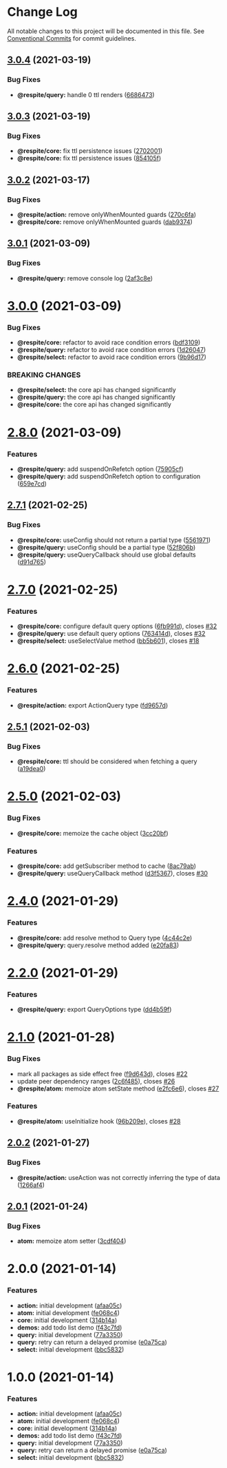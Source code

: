 # Change Log

All notable changes to this project will be documented in this file.
See [Conventional Commits](https://conventionalcommits.org) for commit guidelines.

## [3.0.4](https://github.com/jackmellis/respite/compare/v3.0.3...v3.0.4) (2021-03-19)


### Bug Fixes

* **@respite/query:** handle 0 ttl renders ([6686473](https://github.com/jackmellis/respite/commit/66864738ddd2ee21e4873860e5fb33ad6dc42bdc))





## [3.0.3](https://github.com/jackmellis/respite/compare/v3.0.2...v3.0.3) (2021-03-19)


### Bug Fixes

* **@respite/core:** fix ttl persistence issues ([2702001](https://github.com/jackmellis/respite/commit/27020019df2df108b038d352a14c7cdaaf5693ab))
* **@respite/core:** fix ttl persistence issues ([854105f](https://github.com/jackmellis/respite/commit/854105f1277e75a344f663967c6393768b918479))





## [3.0.2](https://github.com/jackmellis/respite/compare/v3.0.1...v3.0.2) (2021-03-17)


### Bug Fixes

* **@respite/action:** remove onlyWhenMounted guards ([270c6fa](https://github.com/jackmellis/respite/commit/270c6fa3bc8ddb3c3867fd102ea3a1d9a2bf8de6))
* **@respite/core:** remove onlyWhenMounted guards ([dab9374](https://github.com/jackmellis/respite/commit/dab93743d5cb7ccf46a546a00f3835a54eac3c26))





## [3.0.1](https://github.com/jackmellis/respite/compare/v3.0.0...v3.0.1) (2021-03-09)


### Bug Fixes

* **@respite/query:** remove console log ([2af3c8e](https://github.com/jackmellis/respite/commit/2af3c8e023ee116b80570f914d0174b7af03eb6b))





# [3.0.0](https://github.com/jackmellis/respite/compare/v2.8.0...v3.0.0) (2021-03-09)


### Bug Fixes

* **@respite/core:** refactor to avoid race condition errors ([bdf3109](https://github.com/jackmellis/respite/commit/bdf3109c3f9d59ab7275353c05b2c540508f3ea0))
* **@respite/query:** refactor to avoid race condition errors ([1d26047](https://github.com/jackmellis/respite/commit/1d26047e05e8b34a38b5d253dbc0489142190830))
* **@respite/select:** refactor to avoid race condition errors ([9b96d17](https://github.com/jackmellis/respite/commit/9b96d174d00568696ceb9eb6b8fcc9bedc088928))


### BREAKING CHANGES

* **@respite/select:** the core api has changed significantly
* **@respite/query:** the core api has changed significantly
* **@respite/core:** the core api has changed significantly





# [2.8.0](https://github.com/jackmellis/respite/compare/v2.7.1...v2.8.0) (2021-03-09)


### Features

* **@respite/query:** add suspendOnRefetch option ([75905cf](https://github.com/jackmellis/respite/commit/75905cf69017ff57a179a3f3d8fbcf4116ce4ede))
* **@respite/query:** add suspendOnRefetch option to configuration ([659e7cd](https://github.com/jackmellis/respite/commit/659e7cdad20d5720898bf00d7d75366be7edfc59))





## [2.7.1](https://github.com/jackmellis/respite/compare/v2.7.0...v2.7.1) (2021-02-25)


### Bug Fixes

* **@respite/core:** useConfig should not return a partial type ([5561971](https://github.com/jackmellis/respite/commit/5561971d2c0288f1ea03daa3a78adafbe259e310))
* **@respite/query:** useConfig should be a partial type ([52f806b](https://github.com/jackmellis/respite/commit/52f806b82ac62351a9dcbbb254b221ae671279f0))
* **@respite/query:** useQueryCallback should use global defaults ([d91d765](https://github.com/jackmellis/respite/commit/d91d765d12c56f1ff2637ce0b97a7ed3f9488c79))





# [2.7.0](https://github.com/jackmellis/respite/compare/v2.6.0...v2.7.0) (2021-02-25)


### Features

* **@respite/core:** configure default query options ([6fb991d](https://github.com/jackmellis/respite/commit/6fb991d6ddd0a050469097d8f045545e7e2eaa10)), closes [#32](https://github.com/jackmellis/respite/issues/32)
* **@respite/query:** use default query options ([763414d](https://github.com/jackmellis/respite/commit/763414ddb4c637ea43eb023c36e1054e8bf79af4)), closes [#32](https://github.com/jackmellis/respite/issues/32)
* **@respite/select:** useSelectValue method ([bb5b601](https://github.com/jackmellis/respite/commit/bb5b6017e8bcc9185044c31701973fa2dd6fc2c5)), closes [#18](https://github.com/jackmellis/respite/issues/18)





# [2.6.0](https://github.com/jackmellis/respite/compare/v2.5.1...v2.6.0) (2021-02-25)


### Features

* **@respite/action:** export ActionQuery type ([fd9657d](https://github.com/jackmellis/respite/commit/fd9657d1a6aea29331eee1050ba12d010d9dfed4))





## [2.5.1](https://github.com/jackmellis/respite/compare/v2.5.0...v2.5.1) (2021-02-03)


### Bug Fixes

* **@respite/core:** ttl should be considered when fetching a query ([a19dea0](https://github.com/jackmellis/respite/commit/a19dea00ef0c216a1918b8c786121d242a95eb2a))





# [2.5.0](https://github.com/jackmellis/respite/compare/v2.4.0...v2.5.0) (2021-02-03)


### Bug Fixes

* **@respite/core:** memoize the cache object ([3cc20bf](https://github.com/jackmellis/respite/commit/3cc20bf3d7078e2ba09464b0dba64997d389a291))


### Features

* **@respite/core:** add getSubscriber method to cache ([8ac79ab](https://github.com/jackmellis/respite/commit/8ac79ab73ece03bc87b3b3fb5ef88e8e993a98f7))
* **@respite/query:** useQueryCallback method ([d3f5367](https://github.com/jackmellis/respite/commit/d3f53677b6eaaa9e415a7001afd0377a5079ad2a)), closes [#30](https://github.com/jackmellis/respite/issues/30)





# [2.4.0](https://github.com/jackmellis/respite/compare/v2.2.0...v2.4.0) (2021-01-29)


### Features

* **@respite/core:** add resolve method to Query type ([4c44c2e](https://github.com/jackmellis/respite/commit/4c44c2e6341414afacd1c7e79e51f6e0eb1e3897))
* **@respite/query:** query.resolve method added ([e20fa83](https://github.com/jackmellis/respite/commit/e20fa83e6d6c3d6647d54c186f014dacdfda4ec9))





# [2.2.0](https://github.com/jackmellis/respite/compare/v2.1.0...v2.2.0) (2021-01-29)


### Features

* **@respite/query:** export QueryOptions type ([dd4b59f](https://github.com/jackmellis/respite/commit/dd4b59f51a6b361f6d3048b4c54bef0864dc3803))





# [2.1.0](https://github.com/jackmellis/respite/compare/v2.0.2...v2.1.0) (2021-01-28)


### Bug Fixes

* mark all packages as side effect free ([f9d643d](https://github.com/jackmellis/respite/commit/f9d643d72691e178d8ae53ec2157ad9e47fbc6d2)), closes [#22](https://github.com/jackmellis/respite/issues/22)
* update peer dependency ranges ([2c6f485](https://github.com/jackmellis/respite/commit/2c6f485054ac2d37a343f3312646511a01c099e5)), closes [#26](https://github.com/jackmellis/respite/issues/26)
* **@respite/atom:** memoize atom setState method ([e2fc6e6](https://github.com/jackmellis/respite/commit/e2fc6e601b19b681061d468c7e3f1530d534d066)), closes [#27](https://github.com/jackmellis/respite/issues/27)


### Features

* **@respite/atom:** useInitialize hook ([96b209e](https://github.com/jackmellis/respite/commit/96b209eb911b3348c722c054287a9894f071babc)), closes [#28](https://github.com/jackmellis/respite/issues/28)





## [2.0.2](https://github.com/jackmellis/respite/compare/v2.0.1...v2.0.2) (2021-01-27)


### Bug Fixes

* **@respite/action:** useAction was not correctly inferring the type of data ([1266af4](https://github.com/jackmellis/respite/commit/1266af4e1671685bc4af1fb24c92b0f664b0a55a))





## [2.0.1](https://github.com/jackmellis/respite/compare/v2.0.0...v2.0.1) (2021-01-24)


### Bug Fixes

* **atom:** memoize atom setter ([3cdf404](https://github.com/jackmellis/respite/commit/3cdf4040809bd169acce04b99d8aeb3b43836800))





# 2.0.0 (2021-01-14)


### Features

* **action:** initial development ([afaa05c](https://github.com/jackmellis/respite/commit/afaa05c8bfb4999c7166a449eb42628569555ef1))
* **atom:** initial development ([fe068c4](https://github.com/jackmellis/respite/commit/fe068c49c8e945fa01e442c40874d551808ce00e))
* **core:** initial development ([314b14a](https://github.com/jackmellis/respite/commit/314b14af54e907132fa2c6f689cdc75645d3c704))
* **demos:** add todo list demo ([f43c7fd](https://github.com/jackmellis/respite/commit/f43c7fd10082763c00a3e29ba72db06724932277))
* **query:** initial development ([77a3350](https://github.com/jackmellis/respite/commit/77a3350bb93cf0449e6f7bf1694acb5aa9d0d09c))
* **query:** retry can return a delayed promise ([e0a75ca](https://github.com/jackmellis/respite/commit/e0a75ca219ee73eae47632a63bcd877a4a477c06))
* **select:** initial development ([bbc5832](https://github.com/jackmellis/respite/commit/bbc5832038d93e9eb73e5d3f89c54f95c7612b35))





# 1.0.0 (2021-01-14)


### Features

* **action:** initial development ([afaa05c](https://github.com/jackmellis/respite/commit/afaa05c8bfb4999c7166a449eb42628569555ef1))
* **atom:** initial development ([fe068c4](https://github.com/jackmellis/respite/commit/fe068c49c8e945fa01e442c40874d551808ce00e))
* **core:** initial development ([314b14a](https://github.com/jackmellis/respite/commit/314b14af54e907132fa2c6f689cdc75645d3c704))
* **demos:** add todo list demo ([f43c7fd](https://github.com/jackmellis/respite/commit/f43c7fd10082763c00a3e29ba72db06724932277))
* **query:** initial development ([77a3350](https://github.com/jackmellis/respite/commit/77a3350bb93cf0449e6f7bf1694acb5aa9d0d09c))
* **query:** retry can return a delayed promise ([e0a75ca](https://github.com/jackmellis/respite/commit/e0a75ca219ee73eae47632a63bcd877a4a477c06))
* **select:** initial development ([bbc5832](https://github.com/jackmellis/respite/commit/bbc5832038d93e9eb73e5d3f89c54f95c7612b35))
